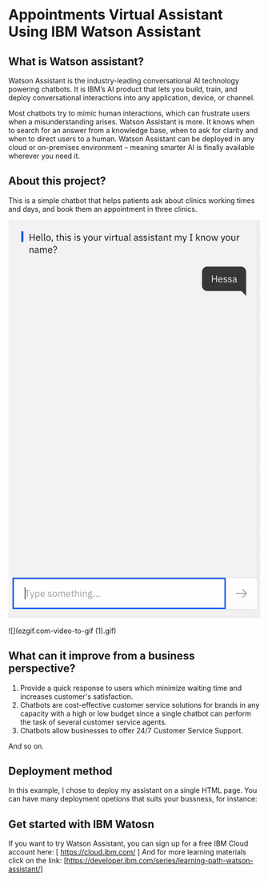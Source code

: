 

# Appointments Virtual Assistant Using IBM Watson Assistant 


## What is Watson assistant? 
Watson Assistant is the industry-leading conversational AI technology powering chatbots. It is IBM’s AI product that lets you build, train, and deploy conversational interactions into any application, device, or channel.

Most chatbots try to mimic human interactions, which can frustrate users when a misunderstanding arises. Watson Assistant is more. It knows when to search for an answer from a knowledge base, when to ask for clarity and when to direct users to a human. Watson Assistant can be deployed in any cloud or on-premises environment – meaning smarter AI is finally available wherever you need it.

## About this project? 

This is a simple chatbot that helps patients ask about clinics working times and days, and book them an appointment in three clinics. 

![](ezgif.com-video-to-gif.gif)

![](ezgif.com-video-to-gif (1).gif)


## What can it improve from a business perspective?  
1. Provide a quick response to users which minimize waiting time and increases customer's satisfaction.
2.   Chatbots are cost-effective customer service solutions for brands in any capacity with a high or low budget since a single chatbot can perform the task of several customer service agents.
3.  Chatbots allow businesses to offer 24/7 Customer Service Support. 

And so on. 

## Deployment method

In this example, I chose to deploy my assistant on a single HTML page. You can have many deployment opetions that suits your bussness, for instance: 

## Get started with IBM Watosn

If you want to try Watson Assistant, you can sign up for a free IBM Cloud account here: [ https://cloud.ibm.com/ ]
And for more learning materials click on the link: [https://developer.ibm.com/series/learning-path-watson-assistant/]

